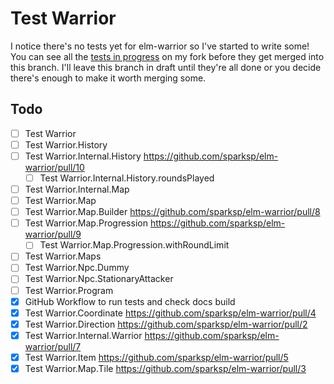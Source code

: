 # Test Warrior

I notice there's no tests yet for elm-warrior so I've started to write some! You can see all the [tests in progress](https://github.com/sparksp/elm-warrior/pulls?q=is%3Apr+is%3Aopen+base%3Atest+) on my fork before they get merged into this branch. I'll leave this branch in draft until they're all done or you decide there's enough to make it worth merging some.

## Todo

- [ ] Test Warrior
- [ ] Test Warrior.History
- [ ] Test Warrior.Internal.History https://github.com/sparksp/elm-warrior/pull/10
    - [ ] Test Warrior.Internal.History.roundsPlayed
- [ ] Test Warrior.Internal.Map
- [ ] Test Warrior.Map
- [ ] Test Warrior.Map.Builder https://github.com/sparksp/elm-warrior/pull/8
- [ ] Test Warrior.Map.Progression https://github.com/sparksp/elm-warrior/pull/9
    - [ ] Test Warrior.Map.Progression.withRoundLimit
- [ ] Test Warrior.Maps
- [ ] Test Warrior.Npc.Dummy
- [ ] Test Warrior.Npc.StationaryAttacker
- [ ] Test Warrior.Program
- [x] GitHub Workflow to run tests and check docs build
- [x] Test Warrior.Coordinate https://github.com/sparksp/elm-warrior/pull/4
- [x] Test Warrior.Direction https://github.com/sparksp/elm-warrior/pull/2
- [x] Test Warrior.Internal.Warrior https://github.com/sparksp/elm-warrior/pull/7
- [x] Test Warrior.Item https://github.com/sparksp/elm-warrior/pull/5
- [x] Test Warrior.Map.Tile https://github.com/sparksp/elm-warrior/pull/3
